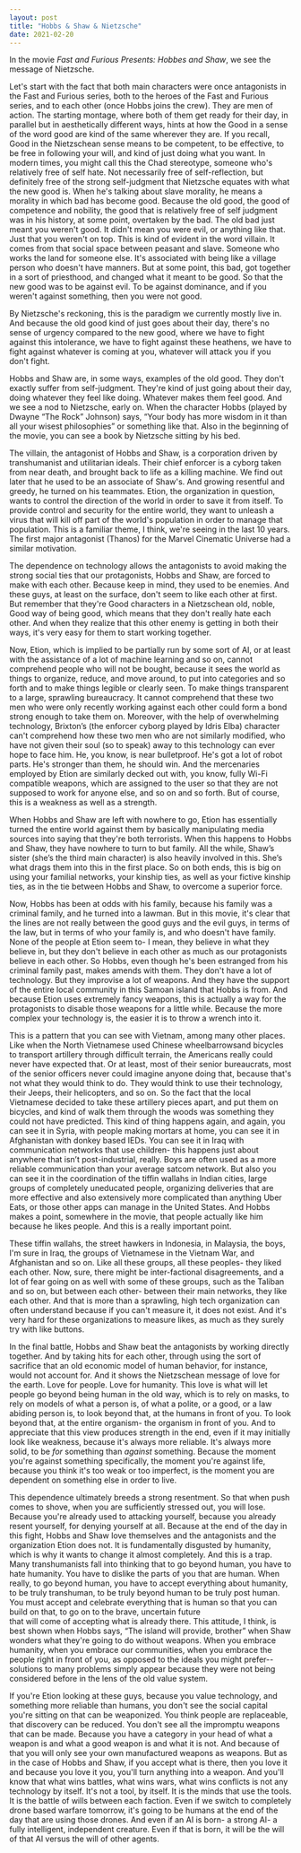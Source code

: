 ```yaml
---
layout: post
title: "Hobbs & Shaw & Nietzsche"
date: 2021-02-20
---
```


In the movie _Fast and Furious Presents: Hobbes and Shaw_, we see the message of Nietzsche.  

Let's start with the fact that both main characters were once antagonists in the Fast and Furious series, both to the heroes of the Fast and Furious series, and to each other (once Hobbs joins the crew). They are men of action. The starting montage, where both of them get ready for their day, in parallel but in aesthetically different ways, hints at how the Good in a sense of the word good are kind of the same wherever they are. If you recall, Good in the Nietzschean sense means to be competent, to be effective, to be free in following your will, and kind of just doing what you want. In modern times, you might call this the Chad stereotype, someone who's relatively free of self hate. Not necessarily free of self-reflection, but definitely free of the strong self-judgment that Nietzsche equates with what the new good is. When he's talking about slave morality, he means a morality in which bad has become good. Because the old good, the good of competence and nobility, the good that is relatively free of self judgment was in his history, at some point, overtaken by the bad. The old bad just meant you weren't good. It didn't mean you were evil, or anything like that. Just that you weren't on top. This is kind of evident in the word villain. It comes from that social space between peasant and slave. Someone who works the land for someone else. It's associated with being like a village person who doesn't have manners. But at some point, this bad, got together in a sort of priesthood, and changed what it meant to be good. So that the new good was to be against evil. To be against dominance, and if you weren't against something, then you were not good.  

By Nietzsche's reckoning, this is the paradigm we currently mostly live in. And because the old good kind of just goes about their day, there's no sense of urgency compared to the new good, where we have to fight against this intolerance, we have to fight against these heathens, we have to fight against whatever is coming at you, whatever will attack you if you don't fight.   

Hobbs and Shaw are, in some ways, examples of the old good. They don't exactly suffer from self-judgment. They're kind of just going about their day, doing whatever they feel like doing. Whatever makes them feel good. And we see a nod to Nietzsche, early on. When the character Hobbs (played by Dwayne “The Rock” Johnson) says, “Your body has more wisdom in it than all your wisest philosophies” or something like that. Also in the beginning of the movie, you can see a book by Nietzsche sitting by his bed.   

The villain, the antagonist of Hobbs and Shaw, is a corporation driven by transhumanist and utilitarian ideals. Their chief enforcer is a cyborg taken from near death, and brought back to life as a killing machine. We find out later that he used to be an associate of Shaw's. And growing resentful and greedy, he turned on his teammates. Etion, the organization in question, wants to control the direction of the world in order to save it from itself. To provide control and security for the entire world, they want to unleash a virus that will kill off part of the world's population in order to manage that population. This is a familiar theme, I think, we're seeing in the last 10 years. The first major antagonist (Thanos) for the Marvel Cinematic Universe had a similar motivation.  

The dependence on technology allows the antagonists to avoid making the strong social ties that our protagonists, Hobbs and Shaw, are forced to make with each other. Because keep in mind, they used to be enemies. And these guys, at least on the surface, don't seem to like each other at first. But remember that they're Good characters in a Nietzschean old, noble, Good way of being good, which means that they don't really hate each other. And when they realize that this other enemy is getting in both their ways, it's very easy for them to start working together.   

Now, Etion, which is implied to be partially run by some sort of AI, or at least with the assistance of a lot of machine learning and so on, cannot comprehend people who will not be bought, because it sees the world as things to organize, reduce, and move around, to put into categories and so forth and to make things legible or clearly seen. To make things transparent to a large, sprawling bureaucracy. It cannot comprehend that these two men who were only recently working against each other could form a bond strong enough to take them on. Moreover, with the help of overwhelming technology, Brixton’s (the enforcer cyborg played by Idris Elba) character can't comprehend how these two men who are not similarly modified, who have not given their soul (so to speak) away to this technology can ever hope to face him. He, you know, is near bulletproof. He's got a lot of robot parts. He's stronger than them, he should win. And the mercenaries employed by Etion are similarly decked out with, you know, fully Wi-Fi compatible weapons, which are assigned to the user so that they are not supposed to work for anyone else, and so on and so forth. But of course, this is a weakness as well as a strength.   

When Hobbs and Shaw are left with nowhere to go, Etion has essentially turned the entire world against them by basically manipulating media sources into saying that they're both terrorists. When this happens to Hobbs and Shaw, they have nowhere to turn to but family. All the while, Shaw’s sister (she’s the third main character) is also heavily involved in this. She’s what drags them into this in the first place. So on both ends, this is big on using your familial networks, your kinship ties, as well as your fictive kinship ties, as in the tie between Hobbs and Shaw, to overcome a superior force.   

Now, Hobbs has been at odds with his family, because his family was a criminal family, and he turned into a lawman. But in this movie, it's clear that the lines are not really between the good guys and the evil guys, in terms of the law, but in terms of who your family is, and who doesn't have family. None of the people at Etion seem to- I mean, they believe in what they believe in, but they don't believe in each other as much as our protagonists believe in each other. So Hobbs, even though he's been estranged from his criminal family past, makes amends with them. They don't have a lot of technology. But they improvise a lot of weapons. And they have the support of the entire local community in this Samoan island that Hobbs is from. And because Etion uses extremely fancy weapons, this is actually a way for the protagonists to disable those weapons for a little while. Because the more complex your technology is, the easier it is to throw a wrench into it.   

This is a pattern that you can see with Vietnam, among many other places. Like when the North Vietnamese used Chinese wheelbarrowsand bicycles to transport artillery through difficult terrain, the Americans really could never have expected that. Or at least, most of their senior bureaucrats, most of the senior officers never could imagine anyone doing that, because that's not what they would think to do. They would think to use their technology, their Jeeps, their helicopters, and so on. So the fact that the local Vietnamese decided to take these artillery pieces apart, and put them on bicycles, and kind of walk them through the woods was something they could not have predicted. This kind of thing happens again, and again, you can see it in Syria, with people making mortars at home, you can see it in Afghanistan with donkey based IEDs. You can see it in Iraq with communication networks that use children- this happens just about anywhere that isn’t post-industrial, really. Boys are often used as a more reliable communication than your average satcom network. But also you can see it in the coordination of the tiffin wallahs in Indian cities, large groups of completely uneducated people, organizing deliveries that are more effective and also extensively more complicated than anything Uber Eats, or those other apps can manage in the United States. And Hobbs makes a point, somewhere in the movie, that people actually like him because he likes people. And this is a really important point.   

These tiffin wallahs, the street hawkers in Indonesia, in Malaysia, the boys, I'm sure in Iraq, the groups of Vietnamese in the Vietnam War, and Afghanistan and so on. Like all these groups, all these peoples- they liked each other. Now, sure, there might be inter-factional disagreements, and a lot of fear going on as well with some of these groups, such as the Taliban and so on, but between each other- between their main networks, they like each other. And that is more than a sprawling, high tech organization can often understand because if you can't measure it, it does not exist. And it's very hard for these organizations to measure likes, as much as they surely try with like buttons.  

 In the final battle, Hobbs and Shaw beat the antagonists by working directly together. And by taking hits for each other, through using the sort of sacrifice that an old economic model of human behavior, for instance, would not account for. And it shows the Nietzschean message of love for the earth. Love for people. Love for humanity. This love is what will let people go beyond being human in the old way, which is to rely on masks, to rely on models of what a person is, of what a polite, or a good, or a law abiding person is, to look beyond that, at the humans in front of you. To look beyond that, at the entire organism- the organism in front of you. And to appreciate that this view produces strength in the end, even if it may initially look like weakness, because it's always more reliable. It's always more solid, to be _for_ something than _against_ something. Because the moment you're against something specifically, the moment you're against life, because you think it's too weak or too imperfect, is the moment you are dependent on something else in order to live.   

This dependence ultimately breeds a strong resentment. So that when push comes to shove, when you are sufficiently stressed out, you will lose. Because you're already used to attacking yourself, because you already resent yourself, for denying yourself at all. Because at the end of the day in this fight, Hobbs and Shaw love themselves and the antagonists and the organization Etion does not. It is fundamentally disgusted by humanity, which is why it wants to change it almost completely. And this is a trap. Many transhumanists fall into thinking that to go beyond human, you have to hate humanity. You have to dislike the parts of you that are human. When really, to go beyond human, you have to accept everything about humanity, to be truly transhuman, to be truly beyond human to be truly post human. You must accept and celebrate everything that is human so that you can build on that, to go on to the brave, uncertain future  
that will come of accepting what is already there. 
This attitude, I think, is best shown when Hobbs says, “The island will provide, brother” when Shaw wonders what they're going to do without weapons. When you embrace humanity, when you embrace our communities, when you embrace the people right in front of you, as opposed to the ideals you might prefer-- solutions to many problems simply appear because they were not being considered before in the lens of the old value system.   

If you're Etion looking at these guys, because you value technology, and something more reliable than humans, you don't see the social capital you're sitting on that can be weaponized. You think people are replaceable, that discovery can be reduced. You don't see all the impromptu weapons that can be made. Because you have a category in your head of what a weapon is and what a good weapon is and what it is not. And because of that you will only see your own manufactured weapons as weapons. But as in the case of Hobbs and Shaw, if you accept what is there, then you love it and because you love it you, you'll turn anything into a weapon. And you'll know that what wins battles, what wins wars, what wins conflicts is not any technology by itself. It's not a tool, by  itself. It is the minds that use the tools. It is the battle of wills between each faction. Even if we switch to completely drone based warfare tomorrow, it's going to be humans at the end of the day that are using those drones. And even if an AI is born- a strong AI- a fully intelligent, independent creature. Even if that is born, it will be the will of that AI versus the will of other agents.  

